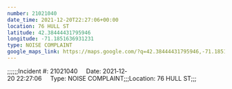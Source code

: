 ```yaml
---
number: 21021040
date_time: 2021-12-20T22:27:06+00:00
location: 76 HULL ST
latitude: 42.38444431795946
longitude: -71.1851636931231
type: NOISE COMPLAINT
google_maps_link: https://maps.google.com/?q=42.38444431795946,-71.1851636931231
---
```


;;;;;;Incident #: 21021040     Date: 2021‐12‐20 22:27:06     Type: NOISE COMPLAINT;;;Location: 76 HULL ST;;;

